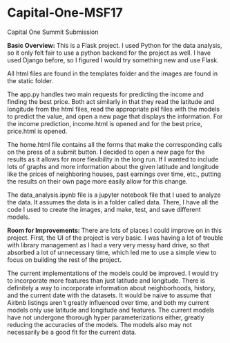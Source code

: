 # Capital-One-MSF17
Capital One Summit Submission

<b>Basic Overview: </b>
This is a Flask project. I used Python for the data analysis, so it only felt fair to use a python backend for the project as well. I have used Django before, so I figured I would try something new and use Flask.

All html files are found in the templates folder and the images are found in the static folder.

The app.py handles two main requests for predicting the income and finding the best price. Both act similarly in that they read the latitude and longitude from the html files, read the appropriate pkl files with the models to predict the value, and open a new page that displays the information. For the income prediction, income.html is opened and for the best price, price.html is opened.

The home.html file contains all the forms that make the corresponding calls on the press of a submit button. I decided to open a new page for the results as it allows for more flexibility in the long run. If I wanted to include lots of graphs and more information about the given latitude and longitude like the prices of neighboring houses, past earnings over time, etc., putting the results on their own page more easily allow for this change.

The data\_analysis.ipynb file is a jupyter notebook file that I used to analyze the data. It assumes the data is in a folder called data. There, I have all the code I used to create the images, and make, test, and save different models. 

<b>Room for Improvements: </b> There are lots of places I could improve on in this project. First, the UI of the project is very basic. I was having a lot of trouble with library management as I had a very very messy hard drive, so that absorbed a lot of unnecessary time, which led me to use a simple view to focus on building the rest of the project.

The current implementations of the models could be improved. I would try to incorporate more features than just latitude and longitude. There is definitely a way to incorporate information about neighborhoods, history, and the current date with the datasets. It would be naive to assume that Airbnb listings aren't greatly influenced over time, and both my current models only use latitude and longitude and features. The current models have not undergone thorough hyper parameterizations either, greatly reducing the accuracies of the models. The models also may not necessarily be a good fit for the current data.
